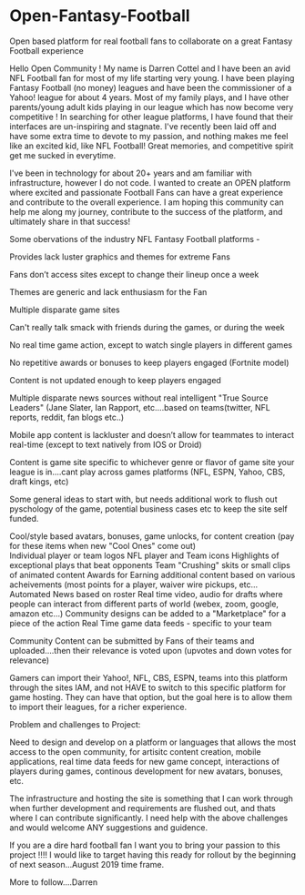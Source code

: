 # Open-Fantasy-Football
Open based platform for real football fans to collaborate on a great Fantasy Football experience

Hello Open Community !  My name is Darren Cottel and I have been an avid NFL Football fan for most of my life starting very young.  I have been playing Fantasy Football (no money) leagues and have been the commissioner of a Yahoo! league for about 4 years.  Most of my family plays, and I have other parents/young adult kids playing in our league which has now become very competitive !  In searching for other league platforms, I have found that their interfaces are un-inspiring and stagnate.  I've recently been laid off and have some extra time to devote to my passion, and nothing makes me feel like an excited kid, like NFL Football!  Great memories, and competitive spirit get me sucked in everytime.

I've been in technology for about 20+ years and am familiar with infrastructure, however I do not code. I wanted to create an OPEN platform where excited and passionate Football Fans can have a great experience and contribute to the overall experience. I am hoping this community can help me along my journey, contribute to the success of the platform, and ultimately share in that success!

Some obervations of the industry NFL Fantasy Football platforms - 

Provides lack luster graphics and themes for extreme Fans

Fans don’t access sites except to change their lineup once a week 

Themes are generic and lack enthusiasm for the Fan

Multiple disparate game sites

Can't really talk smack with friends during the games, or during the week

No real time game action, except to watch single players in different games

No repetitive awards or bonuses to keep players engaged (Fortnite model)

Content is not updated enough to keep players engaged

Multiple disparate news sources without real intelligent "True Source Leaders" (Jane Slater, Ian Rapport, etc….based on teams(twitter, NFL reports, reddit, fan blogs etc..)

Mobile app content is lackluster and doesn’t allow for teammates to interact real-time (except to text natively from IOS or Droid)

Content is game site specific to whichever genre or flavor of game site your league is in….cant play across games platforms (NFL, ESPN, Yahoo, CBS, draft kings, etc)

Some general ideas to start with, but needs additional work to flush out pyschology of the game, potential business cases etc to keep the site self funded.

Cool/style based avatars, bonuses, game unlocks, for content creation (pay for these items when new "Cool Ones" come out)	
	Individual player or team logos
	NFL player and Team icons
	Highlights of exceptional plays that beat opponents
	Team "Crushing" skits or small clips of animated content
	Awards for Earning additional content based on various acheivements (most points for a player, waiver wire pickups, etc...
	Automated News based on roster 
	Real time video, audio for drafts where people can interact from different parts of world (webex, zoom, google, amazon etc…)
	Community designs can be added to a "Marketplace" for a piece of the action
Real Time game data feeds - specific to your team	
	
Community Content can be submitted by Fans of their teams and uploaded….then their relevance is voted upon (upvotes and down votes for relevance)

Gamers can import their Yahoo!, NFL, CBS, ESPN, teams into this platform through the sites IAM, and not HAVE to switch to this specific platform for game hosting.  They can have that option, but the goal here is to allow them to import their leagues, for a richer experience.

Problem and challenges to Project:

Need to design and develop on a platform or languages that allows the most access to the open community, for artisitc content creation, mobile applications, real time data feeds for new game concept, interactions of players during games, continous development for new avatars, bonuses, etc.

The infrastructure and hosting the site is something that I can work through when further development and requirements are flushed out, and thats where I can contribute significantly.  I need help with the above challenges and would welcome ANY suggestions and guidence.

If you are a dire hard football fan I want you to bring your passion to this project !!!!   I would like to target having this ready for rollout by the beginning of next season...August 2019 time frame.

More to follow....Darren
